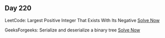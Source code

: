 ## Day 220

LeetCode: Largest Positive Integer That Exists With Its Negative 
[Solve Now](https://leetcode.com/problems/largest-positive-integer-that-exists-with-its-negative/description/)

GeeksForgeeks: Serialize and deserialize a binary tree 
[Solve Now](https://www.geeksforgeeks.org/problems/serialize-and-deserialize-a-binary-tree/1)